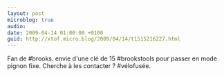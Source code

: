 ```yaml
---
layout: post
microblog: true
audio: 
date: 2009-04-14 01:00:00 +0100
guid: http://xtof.micro.blog/2009/04/14/t1515216227.html
---
```

Fan de #brooks. envie d'une clé de 15 #brookstools pour passer en mode pignon fixe. Cherche à les contacter ? #vélofusée.
